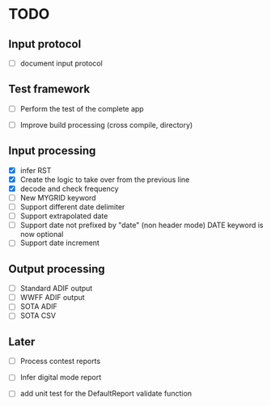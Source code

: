# TODO

## Input protocol
* [ ] document input protocol

## Test framework
* [ ] Perform the test of the complete app
* [ ] Improve build processing (cross compile, directory)



## Input processing
* [x] infer RST
* [x] Create the logic to take over from the previous line
* [x] decode and check frequency 
* [ ] New MYGRID keyword
* [ ] Support different date delimiter
* [ ] Support extrapolated date
* [ ] Support date not prefixed by "date" (non header mode) DATE keyword is now optional
* [ ] Support date increment

## Output processing
* [ ] Standard ADIF output
* [ ] WWFF ADIF output
* [ ] SOTA ADIF
* [ ] SOTA CSV

## Later 
* [ ] Process contest reports
* [ ] Infer digital mode report
* [ ] add unit test for the DefaultReport validate function

